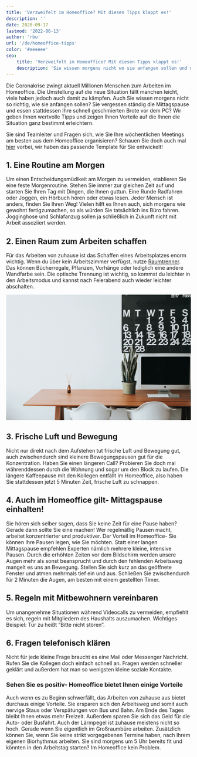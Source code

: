 ```yaml
---
title: 'Verzweifelt im Homeoffice? Mit diesen Tipps klappt es!'
description: ''
date: 2020-09-17
lastmod: '2022-06-13'
author: 'rbu'
url: '/de/homeoffice-tipps'
color: '#eeeeee'
seo:
    title: 'Verzweifelt im Homeoffice? Mit diesen Tipps klappt es!'
    description: 'Sie wissen morgens nicht wo sie anfangen sollen und die Mittagspause im Homeoffice ist schon wieder ausgefallen? Unsere Tipps helfen!'
---
```


Die Coronakrise zwingt aktuell Millionen Menschen zum Arbeiten im Homeoffice. Die Umstellung auf die neue Situation fällt manchen leicht, viele haben jedoch auch damit zu kämpfen. Auch Sie wissen morgens nicht so richtig, wie sie anfangen sollen? Sie vergessen ständig die Mittagspause und essen stattdessen Ihre schnell geschmierten Brote vor dem PC? Wir geben Ihnen wertvolle Tipps und zeigen Ihnen Vorteile auf die Ihnen die Situation ganz bestimmt erleichtern.

Sie sind Teamleiter und Fragen sich, wie Sie Ihre wöchentlichen Meetings am besten aus dem Homeoffice organisieren? Schauen Sie doch auch mal [hier](https://seatable.io/team-meetings-remote-organisieren/) vorbei, wir haben das passende Template für Sie entwickelt!

## 1\. Eine Routine am Morgen

Um einen Entscheidungsmüdikeit am Morgen zu vermeiden, etablieren Sie eine feste Morgenroutine. Stehen Sie immer zur gleichen Zeit auf und starten Sie Ihren Tag mit Dingen, die Ihnen guttun. Eine Runde Radfahren oder Joggen, ein Hörbuch hören oder etwas lesen. Jeder Mensch ist anders, finden Sie Ihren Weg! Vielen hilft es Ihnen auch, sich morgens wie gewohnt fertigzumachen, so als würden Sie tatsächlich ins Büro fahren. Jogginghose und Schlafanzug sollen ja schließlich in Zukunft nicht mit Arbeit assoziiert werden.

## 2\. Einen Raum zum Arbeiten schaffen

Für das Arbeiten von zuhause ist das Schaffen eines Arbeitsplatzes enorm wichtig. Wenn du über kein Arbeitszimmer verfügst, nutze [Raumtrenner](https://diy-family.com/diy-raumteiler-6-praktische-ideen/). Das können Bücherregale, Pflanzen, Vorhänge oder lediglich eine andere Wandfarbe sein. Die optische Trennung ist wichtig, so kommst du leichter in den Arbeitsmodus und kannst nach Feierabend auch wieder leichter abschalten.

![Homeoffice](Bildschirmfoto-2020-09-08-um-11.37.16.png)

## 3\. Frische Luft und Bewegung

Nicht nur direkt nach dem Aufstehen tut frische Luft und Bewegung gut, auch zwischendurch sind kleinere Bewegungspausen gut für die Konzentration. Haben Sie einen längeren Call? Probieren Sie doch mal währenddessen durch die Wohnung und sogar um den Block zu laufen. Die längere Kaffeepause mit den Kollegen entfällt im Homeoffice, also haben Sie stattdessen jetzt 5 Minuten Zeit, frische Luft zu schnappen.

## 4\. Auch im Homeoffice gilt- Mittagspause einhalten!

Sie hören sich selber sagen, dass Sie keine Zeit für eine Pause haben? Gerade dann sollte Sie eine machen! Wer regelmäßig Pausen macht, arbeitet konzentrierter und produktiver. Der Vorteil im Homeoffice- Sie können Ihre Pausen legen, wie Sie möchten. Statt einer langen Mittagspause empfehlen Experten nämlich mehrere kleine, intensive Pausen. Durch die erhöhten Zeiten vor dem Bildschirm werden unsere Augen mehr als sonst beansprucht und durch den fehlenden Arbeitsweg mangelt es uns an Bewegung. Stellen Sie sich kurz an das geöffnete Fenster und atmen mehrmals tief ein und aus. Schließen Sie zwischendurch für 2 Minuten die Augen, am besten mit einem gestellten Timer.

## 5\. Regeln mit Mitbewohnern vereinbaren

Um unangenehme Situationen während Videocalls zu vermeiden, empfiehlt es sich, regeln mit Mitgliedern des Haushalts auszumachen. Wichtiges Beispiel: Tür zu heißt “Bitte nicht stören”.

## 6\. Fragen telefonisch klären

Nicht für jede kleine Frage braucht es eine Mail oder Messenger Nachricht. Rufen Sie die Kollegen doch einfach schnell an. Fragen werden schneller geklärt und außerdem hat man so wenigsten kleine soziale Kontakte.

### Sehen Sie es positiv- Homeoffice bietet Ihnen einige Vorteile

Auch wenn es zu Beginn schwerfällt, das Arbeiten von zuhause aus bietet durchaus einige Vorteile. Sie ersparen sich den Arbeitsweg und somit auch nervige Staus oder Verspätungen von Bus und Bahn. Am Ende des Tages bleibt Ihnen etwas mehr Freizeit. Außerdem sparen Sie sich das Geld für die Auto- oder Busfahrt. Auch der Lärmpegel ist zuhause meistens nicht so hoch. Gerade wenn Sie eigentlich im Großraumbüro arbeiten. Zusätzlich können Sie, wenn Sie keine strikt vorgegebenen Termine haben, nach Ihrem eigenen Biorhythmus arbeiten. Sie sind morgens um 5 Uhr bereits fit und könnten in den Arbeitstag starten? Im Homeoffice kein Problem.

